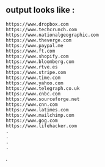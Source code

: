 output looks like :
-------------------
    https://www.dropbox.com
    https://www.techcrunch.com
    https://www.nationalgeographic.com
    https://www.theverge.com
    https://www.paypal.me
    https://www.ft.com
    https://www.shopify.com
    https://www.bloomberg.com
    https://www.rtve.es
    https://www.stripe.com
    https://www.time.com
    https://www.yahoo.com
    https://www.telegraph.co.uk
    https://www.cnbc.com
    https://www.sourceforge.net
    https://www.cnn.com
    https://www.latimes.com
    https://www.mailchimp.com
    https://www.gog.com
    https://www.lifehacker.com
    .
    .
    .
    .
.

